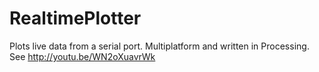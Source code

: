 RealtimePlotter
===============

Plots live data from a serial port. Multiplatform and written in Processing.
See http://youtu.be/WN2oXuavrWk
